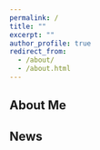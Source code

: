 ```yaml
---
permalink: /
title: ""
excerpt: ""
author_profile: true
redirect_from: 
  - /about/
  - /about.html
---
```


## About Me


## News


